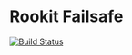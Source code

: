 Rookit Failsafe
===
[![Build Status](https://travis-ci.org/JPDSousa/rookit-failsafe.svg?branch=master)](https://travis-ci.org/JPDSousa/rookit-failsafe)

